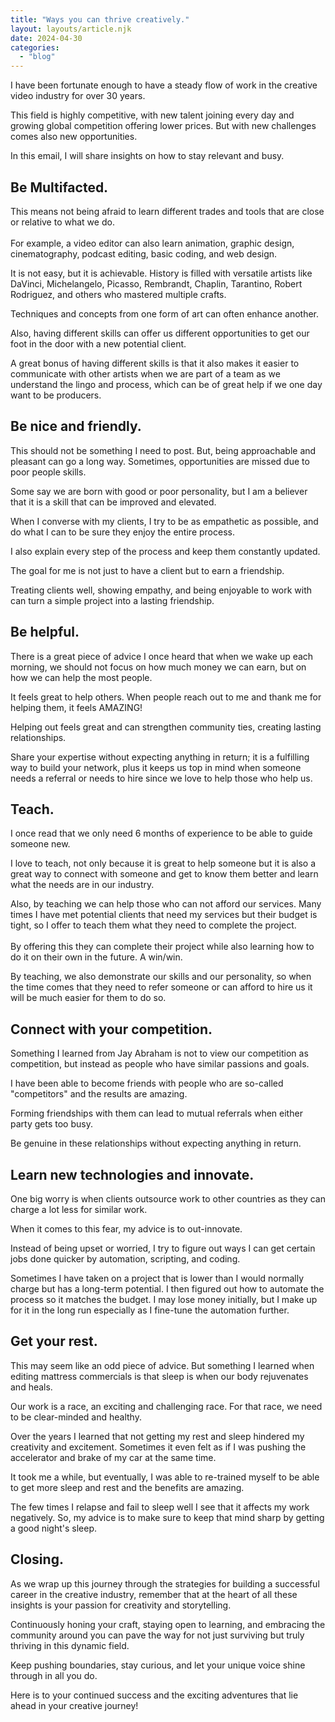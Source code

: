 ```yaml
---
title: "Ways you can thrive creatively."
layout: layouts/article.njk
date: 2024-04-30
categories: 
  - "blog"
---
```


I have been fortunate enough to have a steady flow of work in the creative video industry for over 30 years.

This field is highly competitive, with new talent joining every day and growing global competition offering lower prices. But with new challenges comes also new opportunities.

In this email, I will share insights on how to stay relevant and busy.

## Be Multifacted. 

This means not being afraid to learn different trades and tools that are close or relative to what we do.    
​  
For example, a video editor can also learn animation, graphic design, cinematography, podcast editing, basic coding, and web design.

It is not easy, but it is achievable. History is filled with versatile artists like DaVinci, Michelangelo, Picasso, Rembrandt, Chaplin, Tarantino, Robert Rodriguez, and others who mastered multiple crafts. 

Techniques and concepts from one form of art can often enhance another. 

Also, having different skills can offer us different opportunities to get our foot in the door with a new potential client. 

A great bonus of having different skills is that it also makes it easier to communicate with other artists when we are part of a team as we understand the lingo and process, which can be of great help if we one day want to be producers.

## Be nice and friendly.

This should not be something I need to post. But, being approachable and pleasant can go a long way. Sometimes, opportunities are missed due to poor people skills.

Some say we are born with good or poor personality, but I am a believer that it is a skill that can be improved and elevated.

When I converse with my clients, I try to be as empathetic as possible, and do what I can to be sure they enjoy the entire process. 

I also explain every step of the process and keep them constantly updated. 

The goal for me is not just to have a client but to earn a friendship. 

Treating clients well, showing empathy, and being enjoyable to work with can turn a simple project into a lasting friendship. 

## Be helpful.

There is a great piece of advice I once heard that when we wake up each morning, we should not focus on how much money we can earn, but on how we can help the most people.

It feels great to help others. When people reach out to me and thank me for helping them, it feels AMAZING!

Helping out feels great and can strengthen community ties, creating lasting relationships. 

Share your expertise without expecting anything in return; it is a fulfilling way to build your network, plus it keeps us top in mind when someone needs a referral or needs to hire since we love to help those who help us.

## Teach.

I once read that we only need 6 months of experience to be able to guide someone new. 

I love to teach, not only because it is great to help someone but it is also a great way to connect with someone and get to know them better and learn what the needs are in our industry. 

Also, by teaching we can help those who can not afford our services. Many times I have met potential clients that need my services but their budget is tight, so I offer to teach them what they need to complete the project.    
​  
By offering this they can complete their project while also learning how to do it on their own in the future. A win/win.

By teaching, we also demonstrate our skills and our personality, so when the time comes that they need to refer someone or can afford to hire us it will be much easier for them to do so.

## Connect with your competition.

Something I learned from Jay Abraham is not to view our competition as competition, but instead as people who have similar passions and goals. 

I have been able to become friends with people who are so-called "competitors" and the results are amazing. 

Forming friendships with them can lead to mutual referrals when either party gets too busy.

Be genuine in these relationships without expecting anything in return.

## Learn new technologies and innovate. 

One big worry is when clients outsource work to other countries as they can charge a lot less for similar work. 

When it comes to this fear, my advice is to out-innovate. 

Instead of being upset or worried, I try to figure out ways I can get certain jobs done quicker by automation, scripting, and coding. 

Sometimes I have taken on a project that is lower than I would normally charge but has a long-term potential. I then figured out how to automate the process so it matches the budget. I may lose money initially, but I make up for it in the long run especially as I fine-tune the automation further. 

## Get your rest.

This may seem like an odd piece of advice. But something I learned when editing mattress commercials is that sleep is when our body rejuvenates and heals.

Our work is a race, an exciting and challenging race. For that race, we need to be clear-minded and healthy. 

Over the years I learned that not getting my rest and sleep hindered my creativity and excitement. Sometimes it even felt as if I was pushing the accelerator and brake of my car at the same time.

It took me a while, but eventually, I was able to re-trained myself to be able to get more sleep and rest and the benefits are amazing. 

The few times I relapse and fail to sleep well I see that it affects my work negatively. So, my advice is to make sure to keep that mind sharp by getting a good night's sleep.

## Closing.

As we wrap up this journey through the strategies for building a successful career in the creative industry, remember that at the heart of all these insights is your passion for creativity and storytelling. 

Continuously honing your craft, staying open to learning, and embracing the community around you can pave the way for not just surviving but truly thriving in this dynamic field. 

Keep pushing boundaries, stay curious, and let your unique voice shine through in all you do. 

Here is to your continued success and the exciting adventures that lie ahead in your creative journey!
